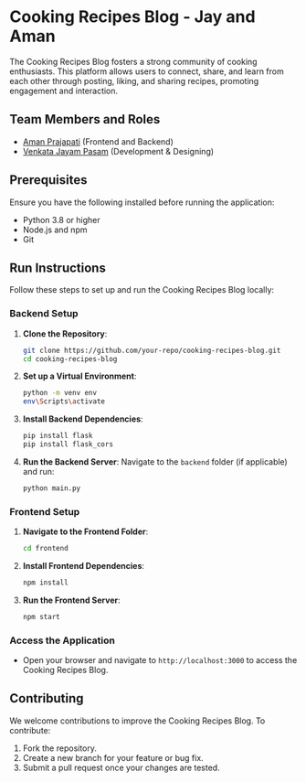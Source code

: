 # Cooking Recipes Blog - Jay and Aman

The Cooking Recipes Blog fosters a strong community of cooking enthusiasts. This platform allows users to connect, share, and learn from each other through posting, liking, and sharing recipes, promoting engagement and interaction.

## Team Members and Roles

- [Aman Prajapati](https://github.com/Amanrsp/CIS641-HW2-Prajapati) (Frontend and Backend)
- [Venkata Jayam Pasam](https://github.com/Pasamv/CIS641-HW2-PASAM) (Development & Designing)

## Prerequisites

Ensure you have the following installed before running the application:

- Python 3.8 or higher
- Node.js and npm
- Git

## Run Instructions

Follow these steps to set up and run the Cooking Recipes Blog locally:

### Backend Setup
1. **Clone the Repository**:
   ```bash
   git clone https://github.com/your-repo/cooking-recipes-blog.git
   cd cooking-recipes-blog
   ```

2. **Set up a Virtual Environment**:
   ```bash
   python -m venv env
   env\Scripts\activate
   ```

3. **Install Backend Dependencies**:
   ```bash
   pip install flask
   pip install flask_cors
   ```

4. **Run the Backend Server**:
   Navigate to the `backend` folder (if applicable) and run:
   ```bash
   python main.py
   ```

### Frontend Setup
1. **Navigate to the Frontend Folder**:
   ```bash
   cd frontend
   ```

2. **Install Frontend Dependencies**:
   ```bash
   npm install
   ```

3. **Run the Frontend Server**:
   ```bash
   npm start
   ```

### Access the Application
- Open your browser and navigate to `http://localhost:3000` to access the Cooking Recipes Blog.

## Contributing

We welcome contributions to improve the Cooking Recipes Blog. To contribute:

1. Fork the repository.
2. Create a new branch for your feature or bug fix.
3. Submit a pull request once your changes are tested.

